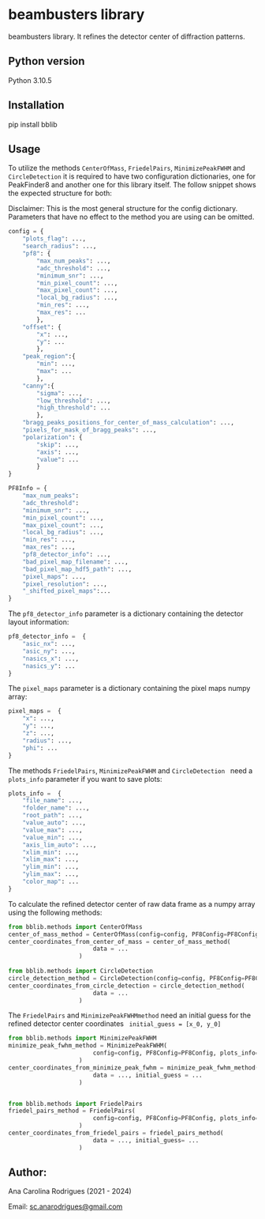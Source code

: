 # beambusters library

beambusters library. It refines the detector center of diffraction patterns.

## Python version

Python 3.10.5 

## Installation
pip install bblib

## Usage

To utilize the methods `CenterOfMass`,  `FriedelPairs`, `MinimizePeakFWHM`  and `CircleDetection` it is required to have two configuration dictionaries, one for PeakFinder8 and another one for this library itself. The follow snippet shows the expected structure for both:

Disclaimer: This is the most general structure for the config dictionary. Parameters that have no effect to the method you are using can be omitted.

```python
config = {
    "plots_flag": ...,
	"search_radius": ...,
	"pf8": {
		"max_num_peaks": ...,
		"adc_threshold": ...,
		"minimum_snr": ...,
		"min_pixel_count": ...,
		"max_pixel_count": ...,
		"local_bg_radius": ...,
		"min_res": ...,
		"max_res": ...
		},
	"offset": {
		"x": ...,
		"y": ...
		},
	"peak_region":{
		"min": ...,
		"max": ...
		},
	"canny":{
		"sigma": ...,
		"low_threshold": ...,
		"high_threshold": ...
		},	
	"bragg_peaks_positions_for_center_of_mass_calculation": ...,
	"pixels_for_mask_of_bragg_peaks": ...,
	"polarization": {
		"skip": ...,
		"axis": ...,
		"value": ...
		}
}

PF8Info = {
	"max_num_peaks": 
	"adc_threshold": 
	"minimum_snr": ...,
	"min_pixel_count": ...,
	"max_pixel_count": ...,
	"local_bg_radius": ...,
	"min_res": ...,
	"max_res": ...,
	"pf8_detector_info": ...,
	"bad_pixel_map_filename": ...,
	"bad_pixel_map_hdf5_path": ...,
	"pixel_maps": ...,
	"pixel_resolution": ...,
	"_shifted_pixel_maps":...
}
```

The `pf8_detector_info` parameter is a dictionary containing the detector layout information:
```python
pf8_detector_info =  {
	"asic_nx": ...,
	"asic_ny": ...,
	"nasics_x": ...,
	"nasics_y": ...
} 
```

The `pixel_maps` parameter is a dictionary containing the pixel maps numpy array:
```python
pixel_maps =  {
	"x": ...,
	"y": ...,
	"z": ...,
	"radius": ...,
	"phi": ...
} 
```

The methods `FriedelPairs`, `MinimizePeakFWHM` and  `CircleDetection ` need a `plots_info` parameter if you want to save plots:
```python
plots_info =  {
	"file_name": ...,
	"folder_name": ...,
	"root_path": ...,
	"value_auto": ...,
	"value_max": ...,
	"value_min": ...,
	"axis_lim_auto": ...,
	"xlim_min": ...,
	"xlim_max": ...,
	"ylim_min": ...,
	"ylim_max": ...,
	"color_map": ...
}
```
To calculate the refined detector center of raw data frame as a numpy array using the following methods: 

```python
from bblib.methods import CenterOfMass
center_of_mass_method = CenterOfMass(config=config, PF8Config=PF8Config, plots_info=plots_info)
center_coordinates_from_center_of_mass = center_of_mass_method(
                        data = ...
                    )
                    
from bblib.methods import CircleDetection
circle_detection_method = CircleDetection(config=config, PF8Config=PF8Config, plots_info=plots_info)
center_coordinates_from_circle_detection = circle_detection_method(
                        data = ...
                    )
``` 

The `FriedelPairs` and `MinimizePeakFWHMmethod` need an initial guess for the refined detector center coordinates ` initial_guess = [x_0, y_0]`

```python          
from bblib.methods import MinimizePeakFWHM
minimize_peak_fwhm_method = MinimizePeakFWHM(
                        config=config, PF8Config=PF8Config, plots_info=plots_info
                    )
center_coordinates_from_minimize_peak_fwhm = minimize_peak_fwhm_method(
                        data = ..., initial_guess = ...
                    )


from bblib.methods import FriedelPairs
friedel_pairs_method = FriedelPairs(
                        config=config, PF8Config=PF8Config, plots_info=plots_info
                    )
center_coordinates_from_friedel_pairs = friedel_pairs_method(
                        data = ..., initial_guess= ...
                    )
```         
## Author:

Ana Carolina Rodrigues (2021 - 2024)

Email: sc.anarodrigues@gmail.com



